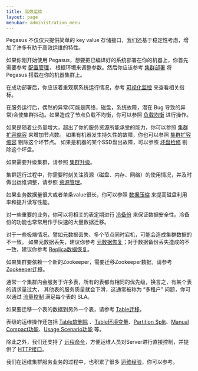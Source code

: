 ```yaml
---
title: 高效运维
layout: page
menubar: administration_menu
---
```


Pegasus 不仅仅只提供简单的 key value 存储接口，我们还基于稳定性考虑，增加了许多有助于高效运维的特性。

如果你刚开始使用 Pegasus，想要把已编译好的系统部署在你的机器上，你首先需要参考 [配置管理](config)，
根据环境来调整参数。然后你应该参考 [集群部署](deployment) 将 Pegasus 搭载在你的机器集群上。

在成功部署后，你应该着重观察系统运行情况，参考 [可视化监控](monitoring) 来查看相关指标。

在服务运行后，偶然的异常(可能是网络，磁盘，系统故障，潜在 Bug 导致的异常)会使集群抖动。如果造成了节点负载不均衡，你可以参照 [负载均衡](rebalance) 进行操作。

如果是随着业务量增大，超出了你的服务资源所能承受的能力，你可以参照 [集群扩容缩容](membership-change) 来增加节点数。
如果有机器发生持久性的故障，你也可以参照 [集群扩容缩容](membership-change) 剔除这个坏节点。
如果是机器的某个SSD盘出故障，可以参照 [坏盘检修](bad-disk) 剔除这个坏盘。

如果需要升级集群，请参照 [集群升级](rolling-update)。

集群运行过程中，你需要时刻关注资源（磁盘、内存、网络）的使用情况，并及时做出运维调整，请参照 [资源管理](resource-management)。

如果业务数据量很大或者单条value很长，你可以参照 [数据压缩](compression) 来提高磁盘利用率和提升读写性能。

对一些重要的业务，你可以将相关的表定期进行 [冷备份](cold-backup) 来保证数据安全性。冷备份的功能也常常用作于快速的大量数据迁移。

对于一些极端情况，譬如元数据丢失、多个节点同时宕机，可能会造成集群数据的不一致。
如果元数据丢失，建议你参考 [元数据恢复](meta-recovery)；对于数据备份丢失造成的不一致，建议你参考 [Replica数据恢复](replica-recovery)。

如果集群要依赖一个新的Zookeeper，需要迁移Zookeeper数据，请参考 [Zookeeper迁移](zk-migration)。

通常一个集群内会服务于许多表，所有的表都有相同的优先级，换言之，有某个表的请求量过大，
其他表的服务质量就会下滑，这通常被称为 “多租户” 问题，你可以通过 [流量控制](throttling) 满足每个表的 SLA。

如果要迁移一个表的数据到另外一个表，请参考 [Table迁移](table-migration)。

表级的运维操作还包括 [Table软删除](table-soft-delete) 、[Table环境变量](table-env)、[Partition Split](partition-split)、[Manual Compact功能](manual-compact)、[Usage Scenario功能](usage-scenario) 等。

除此之外，我们还支持了 [远程命令](remote-commands)，方便运维人员对Server进行直接控制，并提供了 [HTTP接口](http)。

我们在运维集群服务业务的过程中，也积累了很多 [运维经验](experiences)，你可以参考。
